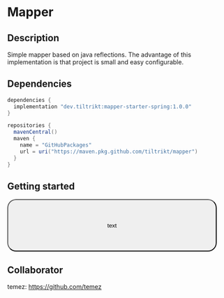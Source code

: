 # Mapper

## Description
Simple mapper based on java reflections. The advantage of this implementation is that project is small and easy configurable.

## Dependencies
```groovy
dependencies {
  implementation "dev.tiltrikt:mapper-starter-spring:1.0.0"
}

repositories {
  mavenCentral()
  maven {
    name = "GitHubPackages"
    url = uri("https://maven.pkg.github.com/tiltrikt/mapper")
  }
}
```

## Getting started
<button style="width: 50vw; height: 3vh; border-radius: 20px" onclick="yourFunction()">
text
</button>

<script>
function yourFunction() {
    alert('Button clicked!');
}
</script>


## Collaborator
temez: https://github.com/temez